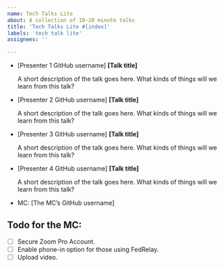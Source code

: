 ```yaml
---
name: Tech Talks Lite
about: A collection of 10–20 minute talks
title: 'Tech Talks Lite #[index]'
labels: 'tech talk lite'
assignees: ''

---
```


- [Presenter 1 GitHub username] **[Talk title]**

  A short description of the talk goes here. What kinds of things will we learn from this talk?
  
- [Presenter 2 GitHub username] **[Talk title]**

  A short description of the talk goes here. What kinds of things will we learn from this talk?

- [Presenter 3 GitHub username] **[Talk title]**

  A short description of the talk goes here. What kinds of things will we learn from this talk?
  
- [Presenter 4 GitHub username] **[Talk title]**

  A short description of the talk goes here. What kinds of things will we learn from this talk?

- MC: [The MC’s GitHub username]

## Todo for the MC:

- [ ] Secure Zoom Pro Account.
- [ ] Enable phone-in option for those using FedRelay.
- [ ] Upload video.
